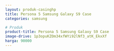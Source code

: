```yaml
---
layout: produk-casinghp
title: Persona 5 Samsung Galaxy S9 Case
categories: samsung

# Produk
product-title: Persona 5 Samsung Galaxy S9 Case
image-drive: 1p3opuKZOm34xfWYi92lNf3_atK_EkxXf
harga: 90000
---
```

